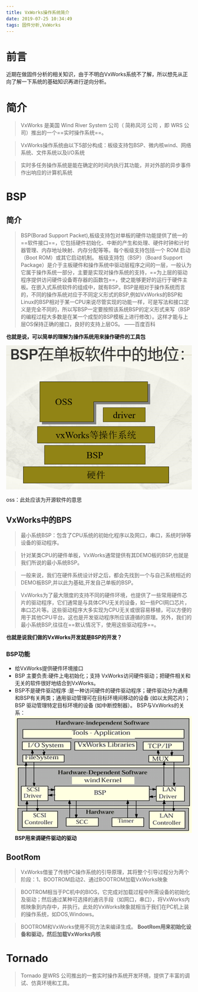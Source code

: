 ```yaml
---
title: VxWorks操作系统简介
date: 2019-07-25 10:34:49
tags: 固件分析,VxWorks
---
```

# 前言
近期在做固件分析的相关知识，由于不明白VxWorks系统不了解，所以想先从正向了解一下系统的基础知识再进行逆向分析。

# 简介
> VxWorks 是美国 Wind River System 公司（ 简称风河 公司 ，即 WRS 公司）推出的一个==实时操作系统==。

> VxWorks操作系统由以下5部分构成：板级支持包BSP、微内核wind、网络系统、文件系统以及I/O系统

> 实时多任务操作系统是能在确定的时间内执行其功能，并对外部的异步事件作出响应的计算机系统


# BSP
## 简介
> BSP(Borad Support Packet),板级支持包对单板的硬件功能提供了统一的==软件接口==，它包括硬件初始化、中断的产生和处理、硬件时钟和计时器管理、内存地址映射、内存分配等等。每个板级支持包括一个 ROM 启动（Boot ROM）或其它启动机制。
> 板级支持包（BSP）（Board Support Package）是介于主板硬件和操作系统中驱动层程序之间的一层，一般认为它属于操作系统一部分，主要是实现对操作系统的支持，==为上层的驱动程序提供访问硬件设备寄存器的函数包==，使之能够更好的运行于硬件主板。在嵌入式系统软件的组成中，就有BSP。BSP是相对于操作系统而言的，不同的操作系统对应于不同定义形式的BSP,例如VxWorks的BSP和Linux的BSP相对于某一CPU来说尽管实现的功能一样，可是写法和接口定义是完全不同的，所以写BSP一定要按照该系统BSP的定义形式来写（BSP的编程过程大多数是在某一个成型的BSP模板上进行修改）。这样才能与上层OS保持正确的接口，良好的支持上层OS。 ——百度百科

**也就是说，可以简单的理解为操作系统用来操作硬件的工具包**

![2019-07-25-10-52-33.png](vxworks/2019-07-25-10-52-33.png)

oss：此处应该为开源软件的意思

## VxWorks中的BPS
> 最小系统BSP：包含了CPU系统的初始化程序以及网口，串口，系统时钟等设备的驱动程序。

> 针对某类CPU的硬件单板，VxWorks通常提供有其DEMO板的BSP,也就是我们所说的最小系统BSP。

> 一般来说，我们在硬件系统设计好之后，都会先找到一个与自己系统相近的DEMO板BSP,并以此为基础,开发自己单板的BSP。

> VxWorks为了最大限度的支持不同的硬件环境，也提供了一些常用硬件芯片的驱动程序，它们通常是与具体CPU无关的设备，如一些PCI网口芯片，串口芯片等。这些驱动程序大多实现为CPU无关或很容易移植，可以方便的用于其他CPU平台。这也是开发驱动程序所应该遵循的原理。另外，我们的最小系统BSP,往往在==默认情况下，使用这些驱动程序==。

**也就是说我们做的VxWorks开发就是BSP的开发？**

### BSP功能
- 给VxWorks提供硬件环境接口
- BSP 主要负责:硬件上电初始化；支持 VxWorks访问硬件驱动；把硬件相关和无关的软件很好地结合到VxWorks。
- BSP不是硬件驱动程序 :是一种访问硬件的硬件驱动程序；硬件驱动分为通用和BSP有关两类；通用驱动管理可在目标环境间移动的设备 (如以太网芯片)；BSP 驱动管理特定目标环境的设备 (如中断控制器）。
BSP与VxWorks的关系：
![2019-07-25-11-22-34.png](vxworks/2019-07-25-11-22-34.png)
**BSP用来调硬件驱动的驱动**


## BootRom
> VxWorks借鉴了传统PC操作系统的引导原理，其将整个引导过程分为两个阶段：1、BOOTROM启动2、通过BOOTROM加载VxWorks映象

> BOOTROM相当于PC机中的BIOS，它完成对加载过程中所需设备的初始化及驱动；然后通过某种可选择的通讯手段（如网口，串口），将VxWorks内核映象到内存中，并执行。此处的VxWorks映象就相当于我们在PC机上装的操作系统，如DOS,Windows。

> BOOTROM和VxWorks使用不同方法来编译生成。
**BootRom用来初始化设备和驱动，然后加载VxWorks内核**

# Tornado
> Tornado 是WRS 公司推出的一套实时操作系统开发环境，提供了丰富的调试、仿真环境和工具。

